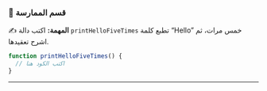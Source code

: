 ### 🧪 قسم الممارسة
✍️ **المهمة:** اكتب دالة `printHelloFiveTimes` تطبع كلمة “Hello” خمس مرات، ثم اشرح تعقيدها.

```javascript
function printHelloFiveTimes() {
  // اكتب الكود هنا
}
```

---